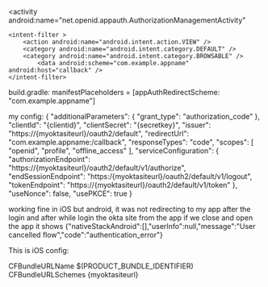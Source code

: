 <activity
    android:name=".MainActivity"
    android:label="@string/app_name"
    android:exported="true"
    android:configChanges="keyboard|keyboardHidden|orientation|screenSize|uiMode"
    android:launchMode="singleTask"
    android:windowSoftInputMode="adjustResize">
    <intent-filter>
        <action android:name="android.intent.action.MAIN" />
        <category android:name="android.intent.category.LAUNCHER" />
    </intent-filter>
</activity>

<activity
    android:name="net.openid.appauth.AuthorizationManagementActivity"
   >
    <intent-filter >
        <action android:name="android.intent.action.VIEW" />
        <category android:name="android.intent.category.DEFAULT" />
        <category android:name="android.intent.category.BROWSABLE" />
            <data android:scheme="com.example.appname" android:host="callback" />
    </intent-filter>
</activity>
build.gradle:
manifestPlaceholders = [appAuthRedirectScheme: "com.example.appname"]

my config:
{
"additionalParameters": {
"grant_type": "authorization_code"
},
"clientId": "{clientid}",
"clientSecret": "{secretkey}",
"issuer": "https://{myoktasiteurl}/oauth2/default",
"redirectUrl": "com.example.appname:/callback",
"responseTypes": "code",
"scopes": [
"openid",
"profile",
"offline_access"
],
"serviceConfiguration": {
"authorizationEndpoint": "https://{myoktasiteurl}/oauth2/default/v1/authorize",
"endSessionEndpoint": "https:/{myoktasiteurl}/oauth2/default/v1/logout",
"tokenEndpoint": "https://{myoktasiteurl}/oauth2/default/v1/token"
},
"useNonce": false,
"usePKCE": true
}

working fine in iOS but android, it was not redirecting to my app after the login and after while login the okta site from the app if we close and open the app it shows {"nativeStackAndroid":[],"userInfo":null,"message":"User cancelled flow","code":"authentication_error"}

This is iOS config:

CFBundleURLName $(PRODUCT_BUNDLE_IDENTIFIER) CFBundleURLSchemes {myoktasiteurl}
